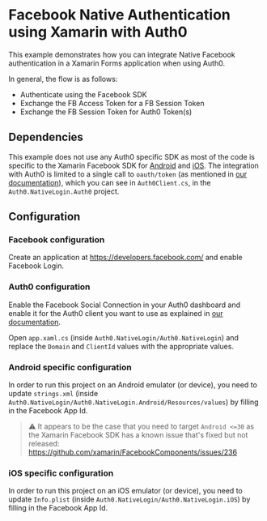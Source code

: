 # Facebook Native Authentication using Xamarin with Auth0

This example demonstrates how you can integrate Native Facebook authentication in a Xamarin Forms application when using Auth0.

In general, the flow is as follows:

- Authenticate using the Facebook SDK
- Exchange the FB Access Token for a FB Session Token
- Exchange the FB Session Token for Auth0 Token(s)

## Dependencies

This example does not use any Auth0 specific SDK as most of the code is specific to the Xamarin Facebook SDK for [Android](https://www.nuget.org/packages/Xamarin.Facebook.Android/) and [iOS](https://www.nuget.org/packages/Xamarin.Facebook.iOS). 
The integration with Auth0 is limited to a single call to `oauth/token` (as mentioned in [our documentation](https://auth0.com/docs/authenticate/identity-providers/social-identity-providers/facebook-native)), which you can see in `Auth0Client.cs`, in the `Auth0.NativeLogin.Auth0` project.

## Configuration

### Facebook configuration

Create an application at https://developers.facebook.com/ and enable Facebook Login.

### Auth0 configuration

Enable the Facebook Social Connection in your Auth0 dashboard and enable it for the Auth0 client you want to use as explained in [our documentation](https://auth0.com/docs/authenticate/identity-providers/social-identity-providers/facebook-native).

Open `app.xaml.cs` (inside `Auth0.NativeLogin/Auth0.NativeLogin`) and replace the `Domain` and `ClientId` values with the appropriate values.

### Android specific configuration

In order to run this project on an Android emulator (or device), you need to update `strings.xml` (inside `Auth0.NativeLogin/Auth0.NativeLogin.Android/Resources/values`) by filling in the Facebook App Id.

> ⚠️ It appears to be the case that you need to target `Android <=30` as the Xamarin Facebook SDK has a known issue that's fixed but not released: https://github.com/xamarin/FacebookComponents/issues/236

### iOS specific configuration

In order to run this project on an iOS emulator (or device), you need to update `Info.plist` (inside `Auth0.NativeLogin/Auth0.NativeLogin.iOS`) by filling in the Facebook App Id.